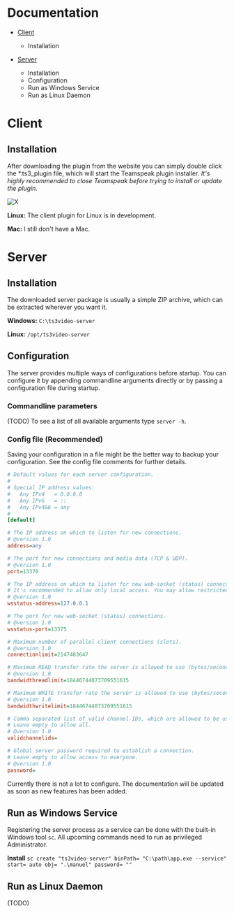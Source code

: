<!--
title: Documentation
-->
# Documentation

* [Client](#client)
  * Installation

* [Server](#server)
  * Installation
  * Configuration
  * Run as Windows Service
  * Run as Linux Daemon


# Client

## Installation
After downloading the plugin from the website you can simply double click the *.ts3\_plugin file, which will start the Teamspeak plugin installer.
_It's highly recommended to close Teamspeak before trying to install or update the plugin._

![X](img/docs/client-plugin-install.png)

__Linux:__ The client plugin for Linux is in development.

__Mac:__ I still don't have a Mac.


# Server

## Installation
The downloaded server package is usually a simple ZIP archive, which can be extracted wherever you want it.

__Windows:__ `C:\ts3video-server`

__Linux:__ `/opt/ts3video-server`

## Configuration
The server provides multiple ways of configurations before startup. You can configure it by appending commandline arguments directly or by passing a configuration file during startup.

### Commandline parameters
(TODO) To see a list of all available arguments type `server -h`.

### Config file (Recommended)
Saving your configuration in a file might be the better way to backup your configuration.
See the config file comments for further details.

```ini
# Default values for each server configuration.
#
# Special IP address values:
#   Any IPv4   = 0.0.0.0
#   Any IPv6   = ::
#   Any IPv4&6 = any
#
[default]

# The IP address on which to listen for new connections.
# @version 1.0
address=any

# The port for new connections and media data (TCP & UDP).
# @version 1.0
port=13370

# The IP address on which to listen for new web-socket (status) connections.
# It's recommended to allow only local access. You may allow restricted access via ProxyPass (Apache).
# @version 1.0
wsstatus-address=127.0.0.1

# The port for new web-socket (status) connections.
# @version 1.0
wsstatus-port=13375

# Maximum number of parallel client connections (slots).
# @version 1.0
connectionlimit=2147483647

# Maximum READ transfer rate the server is allowed to use (bytes/second).
# @version 1.0
bandwidthreadlimit=18446744073709551615

# Maximum WRITE transfer rate the server is allowed to use (bytes/second).
# @version 1.0
bandwidthwritelimit=18446744073709551615

# Comma separated list of valid channel-IDs, which are allowed to be used.
# Leave empty to allow all.
# @version 1.0
validchannelids=

# Global server password required to establish a connection.
# Leave empty to allow access to everyone.
# @version 1.0
password=
```

Currently there is not a lot to configure. The documentation will be updated as soon as new features has been added.

## Run as Windows Service
Registering the server process as a service can be done with the built-in Windows tool `sc`.
All upcoming commands need to run as privileged Administrator.

__Install__
`sc create "ts3video-server" binPath= "C:\path\app.exe --service" start= auto obj= ".\manuel" password= "" `


## Run as Linux Daemon
(TODO)